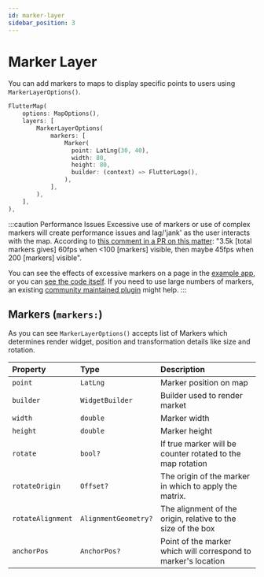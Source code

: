 ```yaml
---
id: marker-layer
sidebar_position: 3
---
```


# Marker Layer

You can add markers to maps to display specific points to users using `MarkerLayerOptions()`.

```dart
FlutterMap(
    options: MapOptions(),
    layers: [
        MarkerLayerOptions(
            markers: [
                Marker(
                  point: LatLng(30, 40),
                  width: 80,
                  height: 80,
                  builder: (context) => FlutterLogo(),
                ),
            ],
        ),
    ],
),
```

:::caution Performance Issues
Excessive use of markers or use of complex markers will create performance issues and lag/'jank' as the user interacts with the map. According to [this comment in a PR on this matter](https://github.com/fleaflet/flutter_map/pull/826#issuecomment-820575346): "3.5k [total markers gives] 60fps when <100 [markers] visible, then maybe 45fps when 200 [markers] visible".

You can see the effects of excessive markers on a page in the [example app](/examples/master-example), or you can [see the code itself](https://github.com/fleaflet/flutter_map/blob/master/example/lib/pages/many_markers.dart). If you need to use large numbers of markers, an existing [community maintained plugin](/plugins/list) might help.
:::

## Markers (`markers:`)

As you can see `MarkerLayerOptions()` accepts list of Markers which determines render widget, position and transformation details like size and rotation.

| Property          | Type                 | Description                                                    |
| :---------------- | :------------------- | :------------------------------------------------------------- |
| `point`           | `LatLng`             | Marker position on map                                         |
| `builder`         | `WidgetBuilder`      | Builder used to render market                                  |
| `width`           | `double`             | Marker width                                                   |
| `height`          | `double`             | Marker height                                                  |
| `rotate`          | `bool?`              | If true marker will be counter rotated to the map rotation     |
| `rotateOrigin`    | `Offset?`            | The origin of the marker in which to apply the matrix.         |
| `rotateAlignment` | `AlignmentGeometry?` | The alignment of the origin, relative to the size of the box   |
| `anchorPos`       | `AnchorPos?`         | Point of the marker which will correspond to marker's location |
